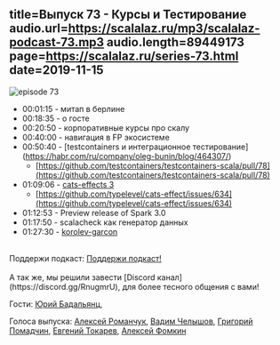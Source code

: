 title=Выпуск 73 - Курсы и Тестирование
audio.url=https://scalalaz.ru/mp3/scalalaz-podcast-73.mp3
audio.length=89449173
page=https://scalalaz.ru/series-73.html
date=2019-11-15
----
![episode 73](https://scalalaz.ru/img/episode73.jpg)

* 00:01:15 - митап в берлине
* 00:18:35 - о госте
* 00:20:50 - корпоративные курсы про скалу
* 00:40:00 - навигация в FP экосистеме
* 00:50:40 - [testcontainers и интеграционное тестирование] (https://habr.com/ru/company/oleg-bunin/blog/464307/)
    - [https://github.com/testcontainers/testcontainers-scala/pull/78](https://github.com/testcontainers/testcontainers-scala/pull/78)
* 01:09:06 - [cats-effects 3](https://www.twitch.tv/videos/483282824)
    - [https://github.com/typelevel/cats-effect/issues/634](https://github.com/typelevel/cats-effect/issues/634)
* 01:12:53 - Preview release of Spark 3.0
* 01:17:50 - scalacheck как генератор данных
* 01:27:30 - [korolev-garcon](https://github.com/fomkin/korolev-garcon)

<br/>
Поддержи подкаст:
<a href="https://www.patreon.com/bePatron?u=8074802" data-patreon-widget-type="become-patron-button">Поддержи подкаст!</a><script async src="https://c6.patreon.com/becomePatronButton.bundle.js"></script>
<br/>

<br/>
А так же, мы решили завести [Discord канал](https://discord.gg/RnugmrU), для более тесного общения с вами! 
<br/>

Гости:
[Юрий Бадальянц](https://twitter.com/lmnet89),

Голоса выпуска:
[Алексей Романчук](https://github.com/13h3r),
[Вадим Челышов](https://github.com/dos65),
[Григорий Помадчин](https://github.com/pomadchin),
[Евгений Токарев](https://twitter.com/strobegen),
[Алексей Фомкин](https://github.com/fomkin)
